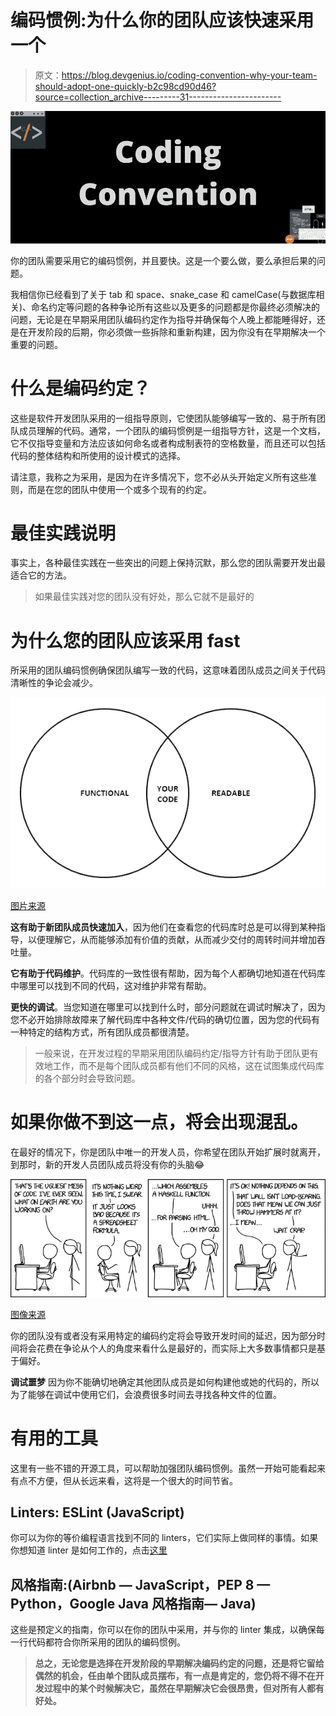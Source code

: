 # 编码惯例:为什么你的团队应该快速采用一个

> 原文：<https://blog.devgenius.io/coding-convention-why-your-team-should-adopt-one-quickly-b2c98cd90d46?source=collection_archive---------31----------------------->

![](img/9057016a1925cc20ec14233f3af6fc9a.png)

你的团队需要采用它的编码惯例，并且要快。这是一个要么做，要么承担后果的问题。

我相信你已经看到了关于 tab 和 space、snake_case 和 camelCase(与数据库相关)、命名约定等问题的各种争论所有这些以及更多的问题都是你最终必须解决的问题，无论是在早期采用团队编码约定作为指导并确保每个人晚上都能睡得好，还是在开发阶段的后期，你必须做一些拆除和重新构建，因为你没有在早期解决一个重要的问题。

# 什么是编码约定？

这些是软件开发团队采用的一组指导原则，它使团队能够编写一致的、易于所有团队成员理解的代码。通常，一个团队的编码惯例是一组指导方针，这是一个文档，它不仅指导变量和方法应该如何命名或者构成制表符的空格数量，而且还可以包括代码的整体结构和所使用的设计模式的选择。

请注意，我称之为采用，是因为在许多情况下，您不必从头开始定义所有这些准则，而是在您的团队中使用一个或多个现有的约定。

# 最佳实践说明

事实上，各种最佳实践在一些突出的问题上保持沉默，那么您的团队需要开发出最适合它的方法。

> 如果最佳实践对您的团队没有好处，那么它就不是最好的

# 为什么您的团队应该采用 fast

所采用的团队编码惯例确保团队编写一致的代码，这意味着团队成员之间关于代码清晰性的争论会减少。

![](img/91f70c570140d02a1146dbbae862e732.png)

[图片来源](https://vegaskid.net/2017/08/writing-good-code-101/)

**这有助于新团队成员快速加入**，因为他们在查看您的代码库时总是可以得到某种指导，以便理解它，从而能够添加有价值的贡献，从而减少交付的周转时间并增加吞吐量。

**它有助于代码维护**。代码库的一致性很有帮助，因为每个人都确切地知道在代码库中哪里可以找到不同的代码，这对维护非常有帮助。

**更快的调试**。当您知道在哪里可以找到什么时，部分问题就在调试时解决了，因为您不必开始排除故障来了解代码库中各种文件/代码的确切位置，因为您的代码有一种特定的结构方式，所有团队成员都很清楚。

> 一般来说，在开发过程的早期采用团队编码约定/指导方针有助于团队更有效地工作，而不是每个团队成员都有他们不同的风格，这在试图集成代码库的各个部分时会导致问题。

# 如果你做不到这一点，将会出现混乱。

在最好的情况下，你是团队中唯一的开发人员，你希望在团队开始扩展时就离开，到那时，新的开发人员团队成员将没有你的头脑😂

![](img/2ab7ac290b5d93bfba39e992d86720ec.png)

[图像来源](https://xkcd.com/1926/)

你的团队没有或者没有采用特定的编码约定将会导致开发时间的延迟，因为部分时间将会花费在争论从个人的角度来看什么是最好的，而实际上大多数事情都只是基于偏好。

**调试噩梦**
因为你不能确切地确定其他团队成员是如何构建他或她的代码的，所以为了能够在调试中使用它们，会浪费很多时间去寻找各种文件的位置。

# 有用的工具

这里有一些不错的开源工具，可以帮助加强团队编码惯例。虽然一开始可能看起来有点不方便，但从长远来看，这将是一个很大的时间节省。

## Linters: ESLint (JavaScript)

你可以为你的等价编程语言找到不同的 linters，它们实际上做同样的事情。如果你想知道 linter 是如何工作的，点击[这里](https://en.wikipedia.org/wiki/Lint_(software))

## 风格指南:(Airbnb — JavaScript，PEP 8 — Python，Google Java 风格指南— Java)

这些是预定义的指南，你可以在你的团队中采用，并与你的 linter 集成，以确保每一行代码都符合你所采用的团队的编码惯例。

> **总之，无论您是选择在开发阶段的早期解决编码约定的问题，还是将它留给偶然的机会，任由单个团队成员摆布，有一点是肯定的，您仍将不得不在开发过程中的某个时候解决它，虽然在早期解决它会很昂贵，但对所有人都有好处。**